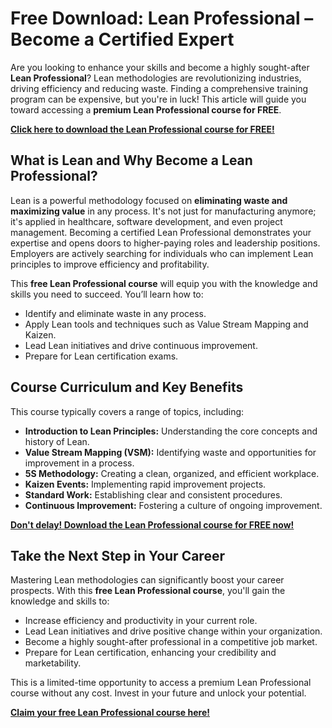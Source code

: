# Free Download: Lean Professional – Become a Certified Expert

Are you looking to enhance your skills and become a highly sought-after **Lean Professional**? Lean methodologies are revolutionizing industries, driving efficiency and reducing waste. Finding a comprehensive training program can be expensive, but you're in luck! This article will guide you toward accessing a **premium Lean Professional course for FREE**.

[**Click here to download the Lean Professional course for FREE!**](https://udemywork.com/lean-professional)

## What is Lean and Why Become a Lean Professional?

Lean is a powerful methodology focused on **eliminating waste and maximizing value** in any process. It's not just for manufacturing anymore; it's applied in healthcare, software development, and even project management. Becoming a certified Lean Professional demonstrates your expertise and opens doors to higher-paying roles and leadership positions. Employers are actively searching for individuals who can implement Lean principles to improve efficiency and profitability.

This **free Lean Professional course** will equip you with the knowledge and skills you need to succeed. You’ll learn how to:

*   Identify and eliminate waste in any process.
*   Apply Lean tools and techniques such as Value Stream Mapping and Kaizen.
*   Lead Lean initiatives and drive continuous improvement.
*   Prepare for Lean certification exams.

## Course Curriculum and Key Benefits

This course typically covers a range of topics, including:

*   **Introduction to Lean Principles:** Understanding the core concepts and history of Lean.
*   **Value Stream Mapping (VSM):** Identifying waste and opportunities for improvement in a process.
*   **5S Methodology:** Creating a clean, organized, and efficient workplace.
*   **Kaizen Events:** Implementing rapid improvement projects.
*   **Standard Work:** Establishing clear and consistent procedures.
*   **Continuous Improvement:** Fostering a culture of ongoing improvement.

[**Don't delay! Download the Lean Professional course for FREE now!**](https://udemywork.com/lean-professional)

## Take the Next Step in Your Career

Mastering Lean methodologies can significantly boost your career prospects. With this **free Lean Professional course**, you'll gain the knowledge and skills to:

*   Increase efficiency and productivity in your current role.
*   Lead Lean initiatives and drive positive change within your organization.
*   Become a highly sought-after professional in a competitive job market.
*   Prepare for Lean certification, enhancing your credibility and marketability.

This is a limited-time opportunity to access a premium Lean Professional course without any cost. Invest in your future and unlock your potential.

**[Claim your free Lean Professional course here!](https://udemywork.com/lean-professional)**
